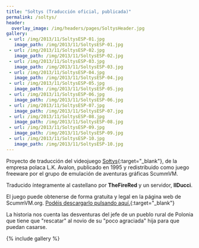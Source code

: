 ```yaml
---
title: "Sołtys (Traducción oficial, publicada)"
permalink: /soltys/
header:
  overlay_image: /img/headers/pages/SoltysHeader.jpg
gallery:
 - url: /img/2013/11/SoltysESP-01.jpg
   image_path: /img/2013/11/SoltysESP-01.jpg
 - url: /img/2013/11/SoltysESP-02.jpg
   image_path: /img/2013/11/SoltysESP-02.jpg
 - url: /img/2013/11/SoltysESP-03.jpg
   image_path: /img/2013/11/SoltysESP-03.jpg
 - url: /img/2013/11/SoltysESP-04.jpg
   image_path: /img/2013/11/SoltysESP-04.jpg
 - url: /img/2013/11/SoltysESP-05.jpg
   image_path: /img/2013/11/SoltysESP-05.jpg
 - url: /img/2013/11/SoltysESP-06.jpg
   image_path: /img/2013/11/SoltysESP-06.jpg
 - url: /img/2013/11/SoltysESP-07.jpg
   image_path: /img/2013/11/SoltysESP-07.jpg
 - url: /img/2013/11/SoltysESP-08.jpg
   image_path: /img/2013/11/SoltysESP-08.jpg
 - url: /img/2013/11/SoltysESP-09.jpg
   image_path: /img/2013/11/SoltysESP-09.jpg
 - url: /img/2013/11/SoltysESP-10.jpg
   image_path: /img/2013/11/SoltysESP-10.jpg
---
```

Proyecto de traducción del videojuego [Sołtys](http://www.mobygames.com/game/dos/sotys){:target="_blank"}, 
de la empresa polaca L.K. Avalon, publicado en 1995 y redistribuido como juego freeware por el 
grupo de emulación de aventuras gráficas ScummVM.

Traducido íntegramente al castellano por **TheFireRed** y un servidor, **IlDucci**.

El juego puede obtenerse de forma gratuita y legal en la página web de ScummVM.org. 
[Podéis descargarlo pulsando aquí.](http://sourceforge.net/projects/scummvm/files/extras/Soltys/soltys-es-v1.0.zip/download){:target="_blank"}

La historia nos cuenta las desventuras del jefe de un pueblo rural de Polonia que tiene que 
"rescatar" al novio de su "poco agraciada" hija para que puedan casarse.

{% include gallery %}

